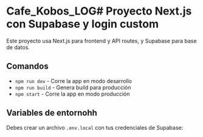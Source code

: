 # Cafe_Kobos_LOG# Proyecto Next.js con Supabase y login custom

Este proyecto usa Next.js para frontend y API routes, y Supabase para base de datos.

## Comandos

- `npm run dev` - Corre la app en modo desarrollo
- `npm run build` - Genera build para producción
- `npm start` - Corre la app en modo producción

## Variables de entornohh

Debes crear un archivo `.env.local` con tus credenciales de Supabase:

